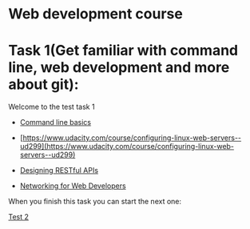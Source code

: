 # Web development course



# Task 1(Get familiar with command line, web development and more about git):

Welcome to the test task 1

* [Command line basics](https://www.udacity.com/course/linux-command-line-basics--ud595)

<!--- * [Web Development](https://www.udacity.com/course/web-development--cs253) -->

* [https://www.udacity.com/course/configuring-linux-web-servers--ud299](https://www.udacity.com/course/configuring-linux-web-servers--ud299)

* [Designing RESTful APIs](https://www.udacity.com/course/designing-restful-apis--ud388)

* [Networking for Web Developers](https://www.udacity.com/course/networking-for-web-developers--ud256)




When you finish this task you can start the next one:

[Test 2](https://github.com/Kottans/web/blob/master/README02.md)
